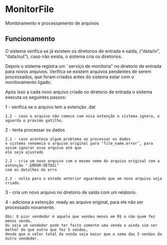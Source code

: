 # MonitorFile
Monitoramento e processamento de arquivos

## Funcionamento
O sistema verifica se já existem os diretorios de entrada e saida, ("data/in", "data/out"),
caso não exista, o sistema cria os diretorios.

Depois o sistema registra um ˜serviço de monitoria" no diretorio de entrada para novos arquivos.
Verifica se existem arquivos pendentes de serem processados, que foram criados antes do sistema estar com o monitoramento ligado.

Após isso a cada novo arquivo criado no diretorio de entrada o sistema executa os seguintes passos:

1 - verifica se o arquivo tem a extenção .dat

    1.2 - caso o arquivo não comece com essa extenção o sistema ignora, e aguarda o próximo gatilho.
    
2 - tenta processar os dados

    2.1 - caso aconteça algum problema ao processar os dados
    o sistema renomeia o arquivo original para "file_name.error˜, para assim ignorar esse arquivo até que 
    ele seja ajustado
    
    2.2 - cria um novo arquivo com o mesmo nome do arquivo original com a extenção ".ERROR-DETAIL"
    com os detalhes do erro
    
    2.3 - volta para o estado anterior aguardando que um novo arquivo seja criado.
    
3 - cria um novo arquivo no diretorio de saida com um relatorio.

4 - adiciona a extenção .ready ao arquivo original, para ele não ser processado novamente.


    Obs: O pior vendedor é aquele que vendeu menos em R$ e não quem fez menos venda.
    Ou seja um vendedor pode ter feito somente uma venda e ainda sim ser melhor do que outro que fez 5 vendas, 
    desde que o valor total da venda seja maior que a soma das 5 vendas do outro vendedor.
